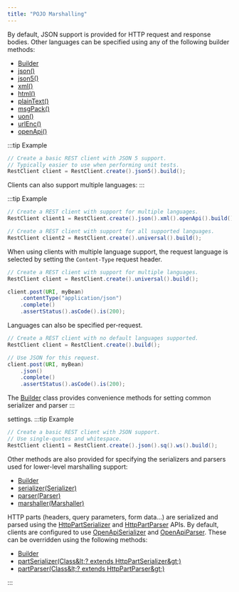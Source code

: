 ```yaml
---
title: "POJO Marshalling"
---
```


By default, JSON support is provided for HTTP request and response bodies.
Other languages can be specified using any of the following builder methods:
- [Builder](../apidocs/org/apache/juneau/rest/client/RestClient/Builder.html)
- [json()](../apidocs/org/apache/juneau/rest/client/RestClient/Builder.html#json())
- [json5()](../apidocs/org/apache/juneau/rest/client/RestClient/Builder.html#json5())
- [xml()](../apidocs/org/apache/juneau/rest/client/RestClient/Builder.html#xml())
- [html()](../apidocs/org/apache/juneau/rest/client/RestClient/Builder.html#html())
- [plainText()](../apidocs/org/apache/juneau/rest/client/RestClient/Builder.html#plainText())
- [msgPack()](../apidocs/org/apache/juneau/rest/client/RestClient/Builder.html#msgPack())
- [uon()](../apidocs/org/apache/juneau/rest/client/RestClient/Builder.html#uon())
- [urlEnc()](../apidocs/org/apache/juneau/rest/client/RestClient/Builder.html#urlEnc())
- [openApi()](../apidocs/org/apache/juneau/rest/client/RestClient/Builder.html#openApi())

:::tip Example


```java
// Create a basic REST client with JSON 5 support.
// Typically easier to use when performing unit tests.
RestClient client = RestClient.create().json5().build();
```


Clients can also support multiple languages:
:::

:::tip Example


```java
// Create a REST client with support for multiple languages.
RestClient client1 = RestClient.create().json().xml().openApi().build();

// Create a REST client with support for all supported languages.
RestClient client2 = RestClient.create().universal().build();
```


When using clients with multiple language support, the request language is selected by setting the `Content-Type`
request header.

```java
// Create a REST client with support for multiple languages.
RestClient client = RestClient.create().universal().build();

client.post(URI, myBean)
    .contentType("application/json")
    .complete()
    .assertStatus().asCode().is(200);
```


Languages can also be specified per-request.

```java
// Create a REST client with no default languages supported.
RestClient client = RestClient.create().build();

// Use JSON for this request.
client.post(URI, myBean)
    .json()
    .complete()
    .assertStatus().asCode().is(200);
```


The [Builder](../apidocs/org/apache/juneau/rest/client/RestClient/Builder.html) class provides convenience methods for setting common serializer and parser
:::

settings.
:::tip Example


```java
// Create a basic REST client with JSON support.
// Use single-quotes and whitespace.
RestClient client1 = RestClient.create().json().sq().ws().build();
```


Other methods are also provided for specifying the serializers and parsers used for lower-level marshalling support:
- [Builder](../apidocs/org/apache/juneau/rest/client/RestClient/Builder.html)
- [serializer(Serializer)](../apidocs/org/apache/juneau/rest/client/RestClient/Builder.html#serializer(Serializer))
- [parser(Parser)](../apidocs/org/apache/juneau/rest/client/RestClient/Builder.html#parser(Parser))
- [marshaller(Marshaller)](../apidocs/org/apache/juneau/rest/client/RestClient/Builder.html#marshaller(Marshaller))

HTTP parts (headers, query parameters, form data...) are serialized and parsed using the [HttpPartSerializer](../apidocs/org/apache/juneau/httppart/HttpPartSerializer.html)
and [HttpPartParser](../apidocs/org/apache/juneau/httppart/HttpPartParser.html) APIs.  By default, clients are configured to use [OpenApiSerializer](../apidocs/org/apache/juneau/oapi/OpenApiSerializer.html) and
[OpenApiParser](../apidocs/org/apache/juneau/oapi/OpenApiParser.html).  These can be overridden using the following methods:
- [Builder](../apidocs/org/apache/juneau/rest/client/RestClient/Builder.html)
- [partSerializer(Class\&lt;? extends HttpPartSerializer\&gt;)](../apidocs/org/apache/juneau/rest/client/RestClient/Builder.html#partSerializer(Class))
- [partParser(Class\&lt;? extends HttpPartParser\&gt;)](../apidocs/org/apache/juneau/rest/client/RestClient/Builder.html#partParser(Class))

:::
